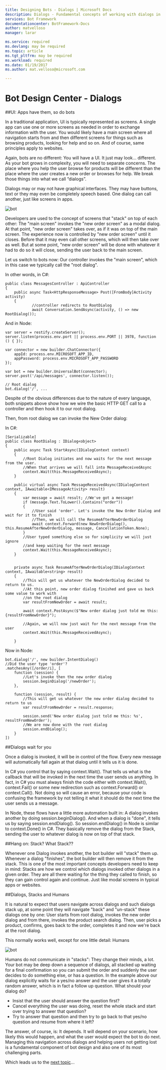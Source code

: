 ```yaml
---
title: Designing Bots - Dialogs | Microsoft Docs
description: Dialogs - Fundamental concepts of working with dialogs in the Microsoft Bot Framework
services: Bot Framework
documentationcenter: BotFramework-Docs
author: matvelloso
manager: larar

ms.service: required
ms.devlang: may be required
ms.topic: article
ms.tgt_pltfrm: may be required
ms.workload: required
ms.date: 01/19/2017
ms.author: mat.velloso@microsoft.com

---
```

# Bot Design Center - Dialogs


##UI: Apps have them, so do bots 

In a traditional application, UI is typically represented as screens. A single app can use one or more screens as needed in order to exchange information with the user. You would likely have a main screen where all navigation starts from and then different screens for things such as browsing products, looking for help and so on. And of course, same principles apply to websites.

Again, bots are no different: You will have a UI. It just may look… different. As your bot grows in complexity, you will need to separate concerns. The place where you help the user browse for products will be different than the place where the user creates a new order or browses for help. We break those things into what we call “dialogs”. 

Dialogs may or may not have graphical interfaces. They may have buttons, text or they may even be completely speech based. One dialog can call another, just like screens in apps.

![bot](../../media/designing-bots/core/dialogs-screens.png)

Developers are used to the concept of screens that "stack" on top of each other: The "main screen" invokes the "new order screen" as a modal dialog. At that point, "new order screen" takes over, as if it was on top of the main screen. The experience now is controlled by "new order screen" until it closes. Before that it may even call other screens, which will then take over as well. But at some point, "new order screen" will be done with whatever it had to do so it will close, sending the user back to the main screen.

Let us switch to bots now: Our controller invokes the "main screen", which in this case we typically call the "root dialog".

In other words, in C#:


	public class MessagesController : ApiController
	{
        public async Task<HttpResponseMessage> Post([FromBody]Activity activity)
        {
				//controller redirects to RootDialog
                await Conversation.SendAsync(activity, () => new RootDialog()); 


And in Node:

	var server = restify.createServer();
	server.listen(process.env.port || process.env.PORT || 3978, function () { });

	var connector = new builder.ChatConnector({
    	appId: process.env.MICROSOFT_APP_ID,
		appPassword: process.env.MICROSOFT_APP_PASSWORD
	});

	var bot = new builder.UniversalBot(connector);
	server.post('/api/messages', connector.listen());

	// Root dialog
	bot.dialog('/', ...

Despite of the obvious differences due to the nature of every language, both snippets above show how we wire the basic HTTP GET call to a controller and then hook it to our root dialog.

Then, from root dialog we can invoke the New Order dialog:

In C#:


    [Serializable]
    public class RootDialog : IDialog<object>
    {
        public async Task StartAsync(IDialogContext context)
        {
			//Root Dialog initiates and now waits for the next message from the user. 
			//When that arrives we will fall into MessageReceivedAsync
            context.Wait(this.MessageReceivedAsync); 
        }

        public virtual async Task MessageReceivedAsync(IDialogContext context, IAwaitable<IMessageActivity> result)
        {
            var message = await result; //We've got a message!
            if (message.Text.ToLower().Contains("order"))
            {
				//User said 'order'. Let's invoke the New Order Dialog and wait for it to finish
				//Then, we will call the ResumeAfterNewOrderDialog
                await context.Forward(new NewOrderDialog(), this.ResumeAfterNewOrderDialog, message, CancellationToken.None);
            }
			//User typed something else so for simplicity we will just ignore 
			//and keep waiting for the next message
            context.Wait(this.MessageReceivedAsync);
        }


        private async Task ResumeAfterNewOrderDialog(IDialogContext context, IAwaitable<string> result)
        {
			//This will get us whatever the NewOrderDialog decided to return to us. 
			//At this point, new order dialog finished and gave us back some value to work with
			//on the root dialog
            var resultFromNewOrder = await result;

            await context.PostAsync($"New order dialog just told me this: {resultFromNewOrder}");

			//Again, we will now just wait for the next message from the user
            context.Wait(this.MessageReceivedAsync);

        }

Now in Node:

	bot.dialog('/', new builder.IntentDialog()
	//Did the user type 'order'?
    .matchesAny([/order/i], [ 
        function (session) {
			//Let's invoke then the new order dialog
            session.beginDialog('/newOrder');
        },

        function (session, result) {
			//This will get us whatever the new order dialog decided to return to us
			var resultFromNewOrder = result.response;

            session.send('New order dialog just told me this: %s', resultFromNewOrder');
            //We are now done with the root dialog
			session.endDialog(); 
        }
    ])



##Dialogs wait for you

Once a dialog is invoked, it will be in control of the flow. Every new message will automatically fall again at that dialog until it tells us it is done. 

In C# you control that by saying context.Wait(). That tells us what is the callback that will be invoked in the next time the user sends us anything. In fact, in C# you must always finish the code either with context.Wait(), context.Fail() or some new redirection such as context.Forward() or context.Call(). Not doing so will cause an error, because your code is confusing the framework by not telling it what it should do the next time the user sends us a message.

In Node, these flows have a little more automation built in: A dialog invokes another by doing session.beginDialog(). And when a dialog is "done", it tells us by saying session.endDialog(). So session.endDialog() in Node is similar to context.Done() in C#. They basically remove the dialog from the Stack, sending the user to whatever dialog is now on top of that stack.

##Hang on: Stack? What Stack??

Whenever one Dialog invokes another, the bot builder will "stack" them up. Whenever a dialog "finishes", the bot builder will then remove it from the stack. This is one of the most important concepts developers need to keep in mind: Stacks are how we control which dialogs invoked other dialogs in a given order. They are all there waiting for the thing they called to finish, so they can gain control again and continue. Just like modal screens in typical apps or websites.


##Dialogs, Stacks and Humans

It is natural to expect that users navigate across dialogs and such dialogs stack up, at some point they will navigate "back" and "un-stack" these dialogs one by one: User starts from root dialog, invokes the new order dialog and from there, invokes the product search dialog. Then, user picks a product, confirms, goes back to the order, completes it and now we're back at the root dialog.

This normally works well, except for one little detail: Humans

![bot](../../media/designing-bots/core/stack-issue.png)

Humans do not communicate in "stacks": They change their minds, a lot. Your bot may be deep down a sequence of dialogs, all stacked up waiting for a final confirmation so you can submit the order and suddenly the user decides to do something else, or has a question. In the example above our dialog explicitly waits for a yes/no answer and the user gives it a totally random answer, which is in fact a follow up question. What should your dialog do?

- Insist that the user should answer the question first?
- Cancel everything the user was doing, reset the whole stack and start over trying to answer that question?
- Try to answer that question and then try to go back to that yes/no question and resume from where it left?

The answer, of course, is: It depends. It will depend on your scenario, how likely this would happen, and what the user would expect the bot to do next. Managing this navigation across dialogs and helping users not getting lost is a fundamental component of bot design and also one of its most challenging parts.

Which leads us to the [next topic](navigation.md)...
